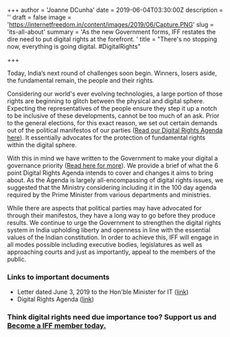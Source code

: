 +++
author = 'Joanne DCunha'
date = 2019-06-04T03:30:00Z
description = ''
draft = false
image = 'https://internetfreedom.in/content/images/2019/06/Capture.PNG'
slug = 'its-all-about'
summary = 'As the new Government forms, IFF restates the dire need to put digital rights at the forefront. '
title = "There's no stopping now, everything is going digital. #DigitalRights"

+++


Today, India’s next round of challenges soon begin. Winners, losers aside, the fundamental remain, the people and their rights.

Considering our world's ever evolving technologies, a large portion of those rights are beginning to glitch between the physical and digital sphere. Expecting the representatives of the people ensure they step it up a notch to be inclusive of these developments, cannot be too much of an ask. Prior to the general elections, for this exact reason, we set out certain demands out of the political manifestos of our parties ([Read our Digital Rights Agenda here](https://docs.google.com/document/d/1AX57cteUOqWmUsh6eeaPqAcLo8KKMx673-drxE1lzfk/edit)). It essentially advocates for the protection of fundamental rights within the digital sphere.

With this in mind we have written to the Government to make your digital a governance priority ([Read here for more](https://drive.google.com/file/d/1i8Ta1muh0oJ7WfAdB-Qbjhsgni2nbW4A/view?usp=sharing)). We provide a brief of what the 6 point Digital Rights Agenda intends to cover and changes it aims to bring about. As the Agenda is largely all-encompassing of digital rights issues, we suggested that the Ministry considering including it in the 100 day agenda required by the Prime Minister from various departments and ministries.

While there are aspects that political parties may have advocated for through their manifestos, they have a long way to go before they produce results. We continue to urge the Government to strengthen the digital rights system in India upholding liberty and openness in line with the essential values of the Indian constitution. In order to achieve this, IFF will engage in all modes possible including executive bodies, legislatures as well as approaching courts and just as importantly, appeal to the members of the public.

### **Links to important documents**

* Letter dated June 3, 2019 to the Hon'ble Minister for IT ([link](https://drive.google.com/file/d/1i8Ta1muh0oJ7WfAdB-Qbjhsgni2nbW4A/view))
* Digital Rights Agenda ([link](https://docs.google.com/document/d/1AX57cteUOqWmUsh6eeaPqAcLo8KKMx673-drxE1lzfk/edit))

### Think digital rights need due importance too? Support us and [Become a IFF member today.](https://internetfreedom.in/donate/)

